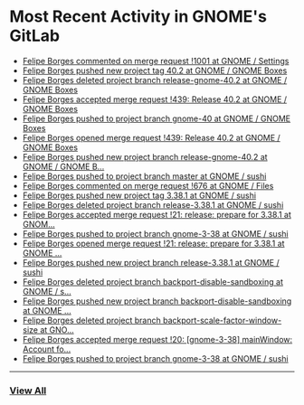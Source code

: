 # Most Recent Activity in GNOME's GitLab

<!-- BLOG-POST-LIST:START -->
- [Felipe Borges commented on merge request !1001 at GNOME / Settings](https://gitlab.gnome.org/GNOME/gnome-control-center/-/merge_requests/1001#note_1135038)
- [Felipe Borges pushed new project tag 40.2 at GNOME / GNOME Boxes](https://gitlab.gnome.org/GNOME/gnome-boxes/-/commits/40.2)
- [Felipe Borges deleted project branch release-gnome-40.2 at GNOME / GNOME Boxes](https://gitlab.gnome.org/GNOME/gnome-boxes/-/commits/release-gnome-40.2)
- [Felipe Borges accepted merge request !439: Release 40.2 at GNOME / GNOME Boxes](https://gitlab.gnome.org/GNOME/gnome-boxes/-/merge_requests/439)
- [Felipe Borges pushed to project branch gnome-40 at GNOME / GNOME Boxes](https://gitlab.gnome.org/GNOME/gnome-boxes/-/compare/e3323a6a7244d85386add290d601ce885a92814e...916f3e14fb70e364dd731330cb929805a7bb64ca)
- [Felipe Borges opened merge request !439: Release 40.2 at GNOME / GNOME Boxes](https://gitlab.gnome.org/GNOME/gnome-boxes/-/merge_requests/439)
- [Felipe Borges pushed new project branch release-gnome-40.2 at GNOME / GNOME B...](https://gitlab.gnome.org/GNOME/gnome-boxes/-/commits/release-gnome-40.2)
- [Felipe Borges pushed to project branch master at GNOME / sushi](https://gitlab.gnome.org/GNOME/sushi/-/commit/eecc1df6c7857de9ed5fb83fde8a88f073a911cf)
- [Felipe Borges commented on merge request !676 at GNOME / Files](https://gitlab.gnome.org/GNOME/nautilus/-/merge_requests/676#note_1133776)
- [Felipe Borges pushed new project tag 3.38.1 at GNOME / sushi](https://gitlab.gnome.org/GNOME/sushi/-/commits/3.38.1)
- [Felipe Borges deleted project branch release-3.38.1 at GNOME / sushi](https://gitlab.gnome.org/GNOME/sushi/-/commits/release-3.38.1)
- [Felipe Borges accepted merge request !21: release: prepare for 3.38.1 at GNOM...](https://gitlab.gnome.org/GNOME/sushi/-/merge_requests/21)
- [Felipe Borges pushed to project branch gnome-3-38 at GNOME / sushi](https://gitlab.gnome.org/GNOME/sushi/-/compare/0ca5bbc0fa504195345183b38a76b0e8e5b4158d...545dead8bd108b22a7dc09cbb08148adc45fd1a4)
- [Felipe Borges opened merge request !21: release: prepare for 3.38.1 at GNOME ...](https://gitlab.gnome.org/GNOME/sushi/-/merge_requests/21)
- [Felipe Borges pushed new project branch release-3.38.1 at GNOME / sushi](https://gitlab.gnome.org/GNOME/sushi/-/commits/release-3.38.1)
- [Felipe Borges deleted project branch backport-disable-sandboxing at GNOME / s...](https://gitlab.gnome.org/GNOME/sushi/-/commits/backport-disable-sandboxing)
- [Felipe Borges pushed new project branch backport-disable-sandboxing at GNOME ...](https://gitlab.gnome.org/GNOME/sushi/-/commits/backport-disable-sandboxing)
- [Felipe Borges deleted project branch backport-scale-factor-window-size at GNO...](https://gitlab.gnome.org/GNOME/sushi/-/commits/backport-scale-factor-window-size)
- [Felipe Borges accepted merge request !20: [gnome-3-38] mainWindow: Account fo...](https://gitlab.gnome.org/GNOME/sushi/-/merge_requests/20)
- [Felipe Borges pushed to project branch gnome-3-38 at GNOME / sushi](https://gitlab.gnome.org/GNOME/sushi/-/commit/0ca5bbc0fa504195345183b38a76b0e8e5b4158d)
<!-- BLOG-POST-LIST:END -->

___

### [View All](https://gitlab.gnome.org/users/felipeborges/activity)
